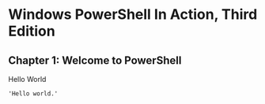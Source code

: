 # Windows PowerShell In Action, Third Edition

## Chapter 1: Welcome to PowerShell

Hello World

```'Hello world.'```

